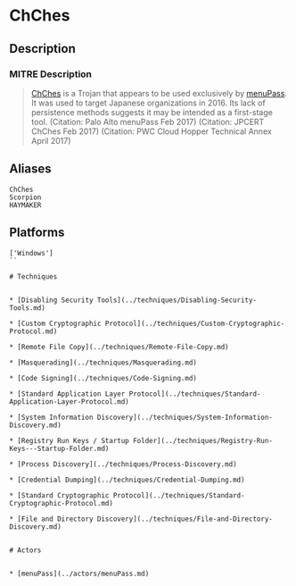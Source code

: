 
# ChChes

## Description

### MITRE Description

> [ChChes](https://attack.mitre.org/software/S0144) is a Trojan that appears to be used exclusively by [menuPass](https://attack.mitre.org/groups/G0045). It was used to target Japanese organizations in 2016. Its lack of persistence methods suggests it may be intended as a first-stage tool. (Citation: Palo Alto menuPass Feb 2017) (Citation: JPCERT ChChes Feb 2017) (Citation: PWC Cloud Hopper Technical Annex April 2017)

## Aliases

```
ChChes
Scorpion
HAYMAKER
```

## Platforms

```
['Windows']
``

# Techniques


* [Disabling Security Tools](../techniques/Disabling-Security-Tools.md)

* [Custom Cryptographic Protocol](../techniques/Custom-Cryptographic-Protocol.md)
    
* [Remote File Copy](../techniques/Remote-File-Copy.md)
    
* [Masquerading](../techniques/Masquerading.md)
    
* [Code Signing](../techniques/Code-Signing.md)
    
* [Standard Application Layer Protocol](../techniques/Standard-Application-Layer-Protocol.md)
    
* [System Information Discovery](../techniques/System-Information-Discovery.md)
    
* [Registry Run Keys / Startup Folder](../techniques/Registry-Run-Keys---Startup-Folder.md)
    
* [Process Discovery](../techniques/Process-Discovery.md)
    
* [Credential Dumping](../techniques/Credential-Dumping.md)
    
* [Standard Cryptographic Protocol](../techniques/Standard-Cryptographic-Protocol.md)
    
* [File and Directory Discovery](../techniques/File-and-Directory-Discovery.md)
    

# Actors


* [menuPass](../actors/menuPass.md)

